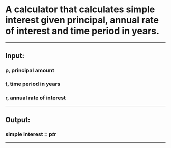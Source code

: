 # A calculator that calculates simple interest given principal, annual rate of interest and time period in years.
---
## Input:

### p, principal amount
### t, time period in years
### r, annual rate of interest
---
## Output:

### simple interest = p*t*r
---
